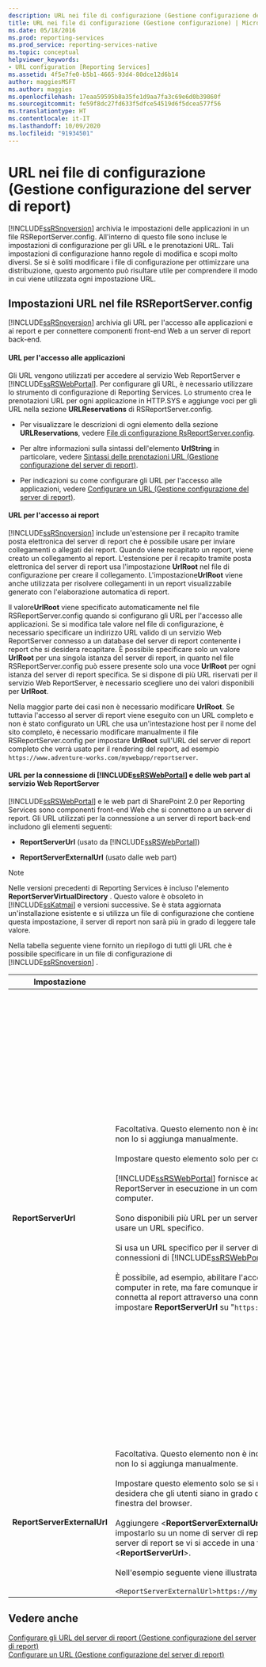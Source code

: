 ```yaml
---
description: URL nei file di configurazione (Gestione configurazione del server di report)
title: URL nei file di configurazione (Gestione configurazione) | Microsoft Docs
ms.date: 05/18/2016
ms.prod: reporting-services
ms.prod_service: reporting-services-native
ms.topic: conceptual
helpviewer_keywords:
- URL configuration [Reporting Services]
ms.assetid: 4f5e7fe0-b5b1-4665-93d4-80dce12d6b14
author: maggiesMSFT
ms.author: maggies
ms.openlocfilehash: 17eaa59595b8a35fe1d9aa7fa3c69e6d0b39860f
ms.sourcegitcommit: fe59f8dc27fd633f5dfce54519d6f5dcea577f56
ms.translationtype: HT
ms.contentlocale: it-IT
ms.lasthandoff: 10/09/2020
ms.locfileid: "91934501"
---
```

# <a name="urls-in-configuration-files--report-server-configuration-manager"></a>URL nei file di configurazione (Gestione configurazione del server di report)
  [!INCLUDE[ssRSnoversion](../../includes/ssrsnoversion-md.md)] archivia le impostazioni delle applicazioni in un file RSReportServer.config. All'interno di questo file sono incluse le impostazioni di configurazione per gli URL e le prenotazioni URL. Tali impostazioni di configurazione hanno regole di modifica e scopi molto diversi. Se si è soliti modificare i file di configurazione per ottimizzare una distribuzione, questo argomento può risultare utile per comprendere il modo in cui viene utilizzata ogni impostazione URL.  
  
## <a name="url-settings-in-rsreportserverconfig-file"></a>Impostazioni URL nel file RSReportServer.config  
 [!INCLUDE[ssRSnoversion](../../includes/ssrsnoversion-md.md)] archivia gli URL per l'accesso alle applicazioni e ai report e per connettere componenti front-end Web a un server di report back-end.  
  
#### <a name="urls-for-application-access"></a>URL per l'accesso alle applicazioni  
 Gli URL vengono utilizzati per accedere al servizio Web ReportServer e [!INCLUDE[ssRSWebPortal](../../includes/ssrswebportal.md)]. Per configurare gli URL, è necessario utilizzare lo strumento di configurazione di Reporting Services. Lo strumento crea le prenotazioni URL per ogni applicazione in HTTP.SYS e aggiunge voci per gli URL nella sezione **URLReservations** di RSReportServer.config.  
  
-   Per visualizzare le descrizioni di ogni elemento della sezione **URLReservations**, vedere [File di configurazione RsReportServer.config](../../reporting-services/report-server/rsreportserver-config-configuration-file.md).  
  
-   Per altre informazioni sulla sintassi dell'elemento **UrlString** in particolare, vedere [Sintassi delle prenotazioni URL &#40;Gestione configurazione del server di report&#41;](../../reporting-services/install-windows/url-reservation-syntax-ssrs-configuration-manager.md).  
  
-   Per indicazioni su come configurare gli URL per l'accesso alle applicazioni, vedere [Configurare un URL &#40;Gestione configurazione del server di report&#41;](../../reporting-services/install-windows/configure-a-url-ssrs-configuration-manager.md).  
  
#### <a name="urls-for-report-access"></a>URL per l'accesso ai report  
 [!INCLUDE[ssRSnoversion](../../includes/ssrsnoversion-md.md)] include un'estensione per il recapito tramite posta elettronica del server di report che è possibile usare per inviare collegamenti o allegati dei report. Quando viene recapitato un report, viene creato un collegamento al report. L'estensione per il recapito tramite posta elettronica del server di report usa l'impostazione **UrlRoot** nel file di configurazione per creare il collegamento. L'impostazione**UrlRoot** viene anche utilizzata per risolvere collegamenti in un report visualizzabile generato con l'elaborazione automatica di report.  
  
 Il valore**UrlRoot** viene specificato automaticamente nel file RSReportServer.config quando si configurano gli URL per l'accesso alle applicazioni. Se si modifica tale valore nel file di configurazione, è necessario specificare un indirizzo URL valido di un servizio Web ReportServer connesso a un database del server di report contenente i report che si desidera recapitare. È possibile specificare solo un valore **UrlRoot** per una singola istanza del server di report, in quanto nel file RSReportServer.config può essere presente solo una voce **UrlRoot** per ogni istanza del server di report specifica. Se si dispone di più URL riservati per il servizio Web ReportServer, è necessario scegliere uno dei valori disponibili per **UrlRoot**.  
  
 Nella maggior parte dei casi non è necessario modificare **UrlRoot**. Se tuttavia l'accesso al server di report viene eseguito con un URL completo e non è stato configurato un URL che usa un'intestazione host per il nome del sito completo, è necessario modificare manualmente il file RSReportServer.config per impostare **UrlRoot** sull'URL del server di report completo che verrà usato per il rendering del report, ad esempio `https://www.adventure-works.com/mywebapp/reportserver`.  
  
#### <a name="urls-connecting-the-ssrswebportal-and-web-parts-to-the-report-server-web-service"></a>URL per la connessione di [!INCLUDE[ssRSWebPortal](../../includes/ssrswebportal.md)] e delle web part al servizio Web ReportServer  
 [!INCLUDE[ssRSWebPortal](../../includes/ssrswebportal.md)] e le web part di SharePoint 2.0 per Reporting Services sono componenti front-end Web che si connettono a un server di report. Gli URL utilizzati per la connessione a un server di report back-end includono gli elementi seguenti:  
  
-   **ReportServerUrl** (usato da [!INCLUDE[ssRSWebPortal](../../includes/ssrswebportal.md)])  
  
-   **ReportServerExternalUrl** (usato dalle web part)  
  
> [!NOTE]  
>  Nelle versioni precedenti di Reporting Services è incluso l'elemento **ReportServerVirtualDirectory** . Questo valore è obsoleto in [!INCLUDE[ssKatmai](../../includes/sskatmai-md.md)] e versioni successive. Se è stata aggiornata un'installazione esistente e si utilizza un file di configurazione che contiene questa impostazione, il server di report non sarà più in grado di leggere tale valore.  
  
 Nella tabella seguente viene fornito un riepilogo di tutti gli URL che è possibile specificare in un file di configurazione di [!INCLUDE[ssRSnoversion](../../includes/ssrsnoversion-md.md)] .  
  
|Impostazione|Uso|Descrizione|  
|-------------|-----------|-----------------|  
|**ReportServerUrl**|Facoltativa. Questo elemento non è incluso nel file RSReportServer.config a meno che non lo si aggiunga manualmente.<br /><br /> Impostare questo elemento solo per configurare uno degli scenari seguenti:<br /><br /> [!INCLUDE[ssRSWebPortal](../../includes/ssrswebportal.md)] fornisce accesso front-end Web a un servizio Web ReportServer in esecuzione in un computer diverso o in un'istanza diversa nello stesso computer.<br /><br /> Sono disponibili più URL per un server di report e [!INCLUDE[ssRSWebPortal](../../includes/ssrswebportal.md)] dovrà usare un URL specifico.<br /><br /> Si usa un URL specifico per il server di report che dovrà essere usato da tutte le connessioni di [!INCLUDE[ssRSWebPortal](../../includes/ssrswebportal.md)] .<br /><br /> È possibile, ad esempio, abilitare l'accesso di [!INCLUDE[ssRSWebPortal](../../includes/ssrswebportal.md)] per tutti i computer in rete, ma fare comunque in modo che [!INCLUDE[ssRSWebPortal](../../includes/ssrswebportal.md)] si connetta al report attraverso una connessione locale. In questo caso, è possibile impostare **ReportServerUrl** su "`https://localhost/reportserver`".|Questo valore specifica un URL del servizio Web ReportServer e viene letto dall'applicazione [!INCLUDE[ssRSWebPortal](../../includes/ssrswebportal.md)] all'avvio. Se tale valore è impostato, [!INCLUDE[ssRSWebPortal](../../includes/ssrswebportal.md)] si connetterà al server di report specificato nell'URL.<br /><br /> Per impostazione predefinita, [!INCLUDE[ssRSWebPortal](../../includes/ssrswebportal.md)] consente l'accesso front-end Web al servizio Web ReportServer eseguito nella stessa istanza del server di report di [!INCLUDE[ssRSWebPortal](../../includes/ssrswebportal.md)]. Tuttavia, per usare [!INCLUDE[ssRSWebPortal](../../includes/ssrswebportal.md)] con un servizio Web ReportServer che fa parte di un'altra istanza o viene eseguito in un'istanza in un computer diverso, è possibile impostare l'URL per fare in modo che [!INCLUDE[ssRSWebPortal](../../includes/ssrswebportal.md)] si connetta al servizio Web ReportServer esterno.<br /><br /> Se nel server di report a cui si esegue la connessione è installato un certificato TLS (Transport Layer Security), noto in precedenza come SSL (Secure Sockets Layer), il valore di **ReportServerUrl** deve essere impostato sul nome del server registrato per il certificato. Se si riceve l'errore "Connessione sottostante chiusa: Impossibile stabilire una relazione di trust per il canale sicuro SSL/TLS", impostare **ReportServerUrl** sul nome di dominio completo del server per cui è stato emesso il certificato TLS/SSL. Se ad esempio il certificato è registrato per **https:\//adventure-works.com.onlinesales**, l'URL del server di report sarà **https:\//adventure-works.com.onlinesales/reportserver**.|  
|**ReportServerExternalUrl**|Facoltativa. Questo elemento non è incluso nel file RSReportServer.config a meno che non lo si aggiunga manualmente.<br /><br /> Impostare questo elemento solo se si utilizzano le web part di SharePoint 2.0 e si desidera che gli utenti siano in grado di recuperare un report e aprirlo in una nuova finestra del browser.<br /><br /> Aggiungere \<**ReportServerExternalUrl**> sotto l'elemento \<**ReportServerUrl**>, quindi impostarlo su un nome di server di report completo che viene risolto in un'istanza del server di report se vi si accede in una finestra del browser distinta. Non eliminare \<**ReportServerUrl**>.<br /><br /> Nell'esempio seguente viene illustrata la sintassi:<br /><br /> `<ReportServerExternalUrl>https://myserver/reportserver</ReportServerExternalUrl>`|Questo valore viene utilizzato dalle web part di SharePoint 2.0.<br /><br /> Nelle versioni precedenti è consigliabile impostare questo valore per distribuire Generatore report in un server di report che si interfaccia a Internet. Si tratta di un scenario di distribuzione non testato. Se questa impostazione è stata utilizzata in passato per supportare l'accesso a Generatore report tramite Internet, è consigliabile valutare una strategia alternativa.|  
  
## <a name="see-also"></a>Vedere anche  
 [Configurare gli URL del server di report &#40;Gestione configurazione del server di report&#41;](../../reporting-services/install-windows/configure-report-server-urls-ssrs-configuration-manager.md)   
 [Configurare un URL &#40;Gestione configurazione del server di report&#41;](../../reporting-services/install-windows/configure-a-url-ssrs-configuration-manager.md)
